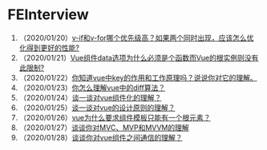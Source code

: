 # FEInterview

1. （2020/01/20）[v-if和v-for哪个优先级高？如果两个同时出现，应该怎么优化得到更好的性能?](./vue/01.md)
2. （2020/01/21）[Vue组件data选项为什么必须是个函数而Vue的根实例则没有此限制?](./vue/02.md)
3. （2020/01/22）[你知道vue中key的作用和工作原理吗？说说你对它的理解。](vue/03.md)
4. （2020/01/23）[你怎么理解vue中的diff算法？](vue/04.md)
5. （2020/01/24）[谈一谈对vue组件化的理解？](vue/05.md)
6. （2020/01/25）[谈一谈对vue的设计原则的理解？](vue/06.md)
7. （2020/01/26）[vue为什么要求组件模板只能有一个根元素？](vue/07.md)
8. （2020/01/27）[谈谈你对MVC、MVP和MVVM的理解](vue/08.md)
9. （2020/01/28）[谈谈你对vue组件之间通信的理解？](vue/09.md)
